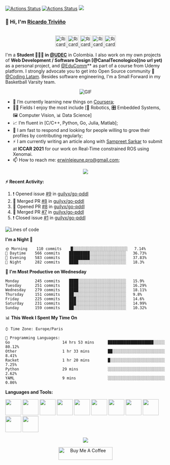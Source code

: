 [![Actions Status](https://github.com/guilyx/guilyx/workflows/wakatime-stats/badge.svg)](https://github.com/guilyx/guilyx/actions)
[![Actions Status](https://github.com/guilyx/guilyx/workflows/update-gh-activity/badge.svg)](https://github.com/guilyx/guilyx/actions)
![](https://visitor-badge.glitch.me/badge?page_id=guilyx.guilyx)

### 👋 Hi, I'm [Ricardo Triviño](https://ricardo-trivino.github.io/) 

<p align="center">
<br/>
<a href="https://twitter.com/RikardoTrivino">
  <img alt="Ricardo | Twitter" width="35px" src="https://image.flaticon.com/icons/svg/2111/2111703.svg" />
</a>
<a href="https://www.linkedin.com/in/ricardo-trivi%C3%B1o-8933a7148/">
  <img alt="Ricardo's LinkdeIn" width="35px" src="https://image.flaticon.com/icons/svg/2111/2111465.svg" />
</a>
<a href="https://m.facebook.com/rikardo.trivino">
  <img alt="Ricardo's Facebook" width="35px" src="https://image.flaticon.com/icons/svg/2111/2111342.svg" />
</a>
<a href="https://www.instagram.com/trivino.ricardo/">
  <img alt="Ricardo's Instagram" width="35px" src="https://image.flaticon.com/icons/svg/2111/2111421.svg" />
</a>
<a href="https://open.spotify.com/user/22la63smp6k3edyulh5t7gkha">
  <img alt="Ricardo's Spotify" width="35px" src="https://image.flaticon.com/icons/svg/2111/2111627.svg" />
</a>
</p>

I'm a **Student 👨🏻‍💼 in [@UDEC](https://www.ucundinamarca.edu.co/)** in Colombia. I also work on my own projects of **Web Development / Software Design [@CanalTecnologico](no url yet)** as a personal project, and [@EduComm](https://educommudec.000webhostapp.com/)** as part of a course from Udemy platform. I strongly advocate you to get into Open Source community 📢 [@Coding Latam](https://github.com/Coding-Latam). Besides software engineering, I'm a Small Forward in my Basketball Varsity team.

<p align="center">
<img align="center" alt="GIF" src="https://media1.tenor.com/images/1c6140897565e34a4e98f618e220dc0d/tenor.gif?itemid=9358372" />
</p>

- 📖 I’m currently learning new things on [Coursera](https://www.coursera.org);
- 🤹🏽 Fields I enjoy the most include [🤖 Robotics, 🎛 Embedded Systems, 🖼 Computer Vision, 📊 Data Science]
- 📈 I’m fluent in [C/C++, Python, Go, Julia, Matlab];
- 💬 I am fast to respond and looking for people willing to grow their profiles by contributing regularly;
- ⚡️ I am currently writing an article along with [Sampreet Sarkar](https://github.com/sampreets3) to submit at **ICCAR 2021** for our work on Real-Time constrained ROS using Xenomai.
- 📫 How to reach me: <erwinlejeune.pro@gmail.com>;

<p align="center">
  <img alig src="https://github-profile-trophy.vercel.app/?username=guilyx&column=6&rank=SSS,SS,S,AAA,AA,A,B,C" />
</p>


**:zap: Recent Activity:**

<!--START_SECTION:activity-->
1. ❗️ Opened issue [#9](https://github.com/guilyx/go-pddl/issues/9) in [guilyx/go-pddl](https://github.com/guilyx/go-pddl)
2. 🎉 Merged PR [#8](https://github.com/guilyx/go-pddl/pull/8) in [guilyx/go-pddl](https://github.com/guilyx/go-pddl)
3. 💪 Opened PR [#8](https://github.com/guilyx/go-pddl/pull/8) in [guilyx/go-pddl](https://github.com/guilyx/go-pddl)
4. 🎉 Merged PR [#7](https://github.com/guilyx/go-pddl/pull/7) in [guilyx/go-pddl](https://github.com/guilyx/go-pddl)
5. ❗️ Closed issue [#1](https://github.com/guilyx/go-pddl/issues/1) in [guilyx/go-pddl](https://github.com/guilyx/go-pddl)
<!--END_SECTION:activity-->

<!--START_SECTION:waka-->
![Lines of code](https://img.shields.io/badge/From%20Hello%20World%20I%27ve%20Written-17.9%20million%20lines%20of%20code-blue)

**I'm a Night 🦉** 

```text
🌞 Morning    110 commits    █░░░░░░░░░░░░░░░░░░░░░░░░   7.14% 
🌆 Daytime    566 commits    █████████░░░░░░░░░░░░░░░░   36.73% 
🌃 Evening    583 commits    █████████░░░░░░░░░░░░░░░░   37.83% 
🌙 Night      282 commits    ████░░░░░░░░░░░░░░░░░░░░░   18.3%

```
📅 **I'm Most Productive on Wednesday** 

```text
Monday       245 commits    ████░░░░░░░░░░░░░░░░░░░░░   15.9% 
Tuesday      251 commits    ████░░░░░░░░░░░░░░░░░░░░░   16.29% 
Wednesday    279 commits    ████░░░░░░░░░░░░░░░░░░░░░   18.11% 
Thursday     151 commits    ██░░░░░░░░░░░░░░░░░░░░░░░   9.8% 
Friday       225 commits    ███░░░░░░░░░░░░░░░░░░░░░░   14.6% 
Saturday     231 commits    ███░░░░░░░░░░░░░░░░░░░░░░   14.99% 
Sunday       159 commits    ██░░░░░░░░░░░░░░░░░░░░░░░   10.32%

```


📊 **This Week I Spent My Time On** 

```text
⌚︎ Time Zone: Europe/Paris

💬 Programming Languages: 
Go                       14 hrs 53 mins      ████████████████████░░░░░   80.12% 
Other                    1 hr 33 mins        ██░░░░░░░░░░░░░░░░░░░░░░░   8.41% 
Racket                   1 hr 20 mins        █░░░░░░░░░░░░░░░░░░░░░░░░   7.25% 
Python                   29 mins             ░░░░░░░░░░░░░░░░░░░░░░░░░   2.62% 
YAML                     9 mins              ░░░░░░░░░░░░░░░░░░░░░░░░░   0.86%

```


<!--END_SECTION:waka-->

**Languages and Tools:**  

<code><img height="50" src="https://image.flaticon.com/icons/svg/2861/2861557.svg"></code>
<code><img height="50" src="https://image.flaticon.com/icons/svg/3190/3190604.svg"></code>
<code><img height="50" src="https://image.flaticon.com/icons/svg/2942/2942156.svg"></code>
<code><img height="50" src="https://img.icons8.com/color/48/000000/golang.png"></code>
<code><img height="50" src="https://image.flaticon.com/icons/svg/1628/1628182.svg"></code>
<code><img height="50" src="https://image.flaticon.com/icons/png/512/2085/2085061.png"></code>
<code><img height="50" src="https://image.flaticon.com/icons/svg/2535/2535543.svg"></code>
<code><img height="50" src="https://cdn.icon-icons.com/icons2/1508/PNG/512/matlab_104289.png"></code>
<code><img height="50" src="https://image.flaticon.com/icons/svg/2721/2721297.svg"></code>
<code><img height="50" src="https://image.flaticon.com/icons/svg/752/752605.svg"></code>
<code><img height="50" src="https://image.flaticon.com/icons/svg/1680/1680899.svg"></code>

<p align="center">
<img align="center" src="https://github-readme-stats.vercel.app/api?username=guilyx&show_icons=true&hide_border=true">
</p>

<p align="center">
<a href="https://www.buymeacoffee.com/dq01aOE" target="_blank"><img src="https://cdn.buymeacoffee.com/buttons/default-red.png" alt="Buy Me A Coffee" height="40" width="170" ></a>
</p>
